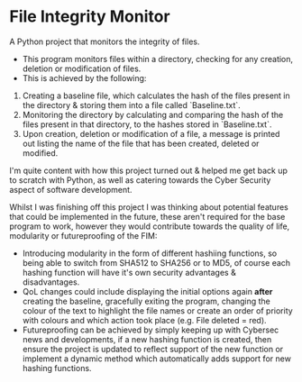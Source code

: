 <h1>File Integrity Monitor</h1>
<p>A Python project that monitors the integrity of files.</p>

- This program monitors files within a directory, checking for any creation, deletion or modification of files.<br>
- This is achieved by the following:

<ol>
<li>Creating a baseline file, which calculates the hash of the files present in the directory & storing them into a file called `Baseline.txt`.</li>
<li>Monitoring the directory by calculating and comparing the hash of the files present in that directory, to the hashes stored in `Baseline.txt`.</li>
<li>Upon creation, deletion or modification of a file, a message is printed out listing the name of the file that has been created, deleted or modified.</li>
</ol>

I'm quite content with how this project turned out & helped me get back up to scratch with Python, as well as catering towards the Cyber Security aspect of software development.<br>

Whilst I was finishing off this project I was thinking about potential features that could be implemented in the future, these aren't required for the base program to work, however they would contribute towards the quality of life, modularity or futureproofing of the FIM: <br>

- Introducing modularity in the form of different hashiing functions, so being able to switch from SHA512 to SHA256 or to MD5, of course each hashing function will have it's own security advantages & disadvantages.<br>
- QoL changes could include displaying the initial options again <b>after</b> creating the baseline, gracefully exiting the program, changing the colour of the text to highlight the file names or create an order of priority with colours and which action took place (e.g. File deleted = red).<br>
- Futureproofing can be achieved by simply keeping up with Cybersec news and developments, if a new hashing function is created, then ensure the project is updated to reflect support of the new function or implement a dynamic method which automatically adds support for new hashing functions.<br>
